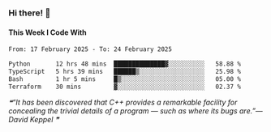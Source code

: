 ### Hi there! 👋

#### This Week I Code With
<!--START_SECTION:waka-->

```txt
From: 17 February 2025 - To: 24 February 2025

Python       12 hrs 48 mins  ██████████████▓░░░░░░░░░░   58.88 %
TypeScript   5 hrs 39 mins   ██████▒░░░░░░░░░░░░░░░░░░   25.98 %
Bash         1 hr 5 mins     █▒░░░░░░░░░░░░░░░░░░░░░░░   05.00 %
Terraform    30 mins         ▓░░░░░░░░░░░░░░░░░░░░░░░░   02.37 %
```

<!--END_SECTION:waka-->

<!--STARTS_HERE_QUOTE_README-->
<i>❝“It has been discovered that C++ provides a remarkable facility for concealing the trivial details of a program — such as where its bugs are.”— David Keppel   ❞</i>
<!--ENDS_HERE_QUOTE_README-->
